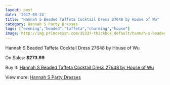 ```yaml
---
layout: post
date: '2017-08-24'
title: "Hannah S Beaded Taffeta Cocktail Dress 27648 by House of Wu"
category: Hannah S Party Dresses
tags: ["evening","beaded","taffeta","charming","house"]
image: http://img.princessan.com/35337-thickbox_default/hannah-s-beaded-taffeta-cocktail-dress-27648-by-house-of-wu.jpg
---
```

Hannah S Beaded Taffeta Cocktail Dress 27648 by House of Wu

On Sales: **$273.99**
<a href="https://www.princessan.com/en/16544-hannah-s-beaded-taffeta-cocktail-dress-27648-by-house-of-wu.html"><amp-img layout="responsive" width="600" height="600" src="//img.princessan.com/35337-thickbox_default/hannah-s-beaded-taffeta-cocktail-dress-27648-by-house-of-wu.jpg" alt="Hannah S Beaded Taffeta Cocktail Dress 27648 by House of Wu 0" /></a>

Buy it: [Hannah S Beaded Taffeta Cocktail Dress 27648 by House of Wu](https://www.princessan.com/en/16544-hannah-s-beaded-taffeta-cocktail-dress-27648-by-house-of-wu.html "Hannah S Beaded Taffeta Cocktail Dress 27648 by House of Wu")

View more: [Hannah S Party Dresses](https://www.princessan.com/en/137- "Hannah S Party Dresses")